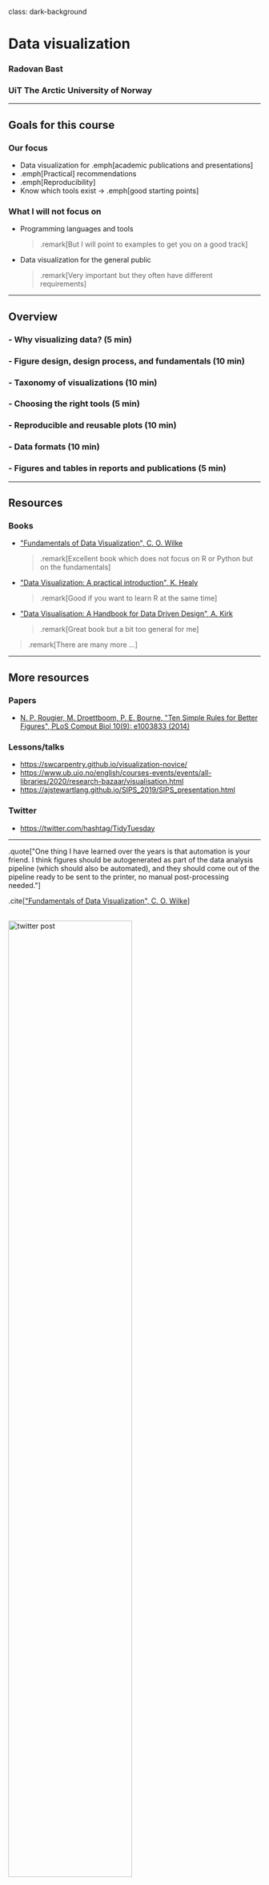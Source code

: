 class: dark-background

# Data visualization

### Radovan Bast
### UiT The Arctic University of Norway

---

<!-- intro slides: 5 min -->

## Goals for this course

<!-- set expectations for this course -->

### Our focus

- Data visualization for .emph[academic publications and presentations]
- .emph[Practical] recommendations
- .emph[Reproducibility]
- Know which tools exist -> .emph[good starting points]


### What I will not focus on

- Programming languages and tools
  > .remark[But I will point to examples to get you on a good track]
- Data visualization for the general public
  > .remark[Very important but they often have different requirements]

---

## Overview

<!-- mention which sections will be there and how long each -->

### - Why visualizing data? (5 min)
### - Figure design, design process, and fundamentals (10 min)
### - Taxonomy of visualizations (10 min)
### - Choosing the right tools (5 min)
### - Reproducible and reusable plots (10 min)
### - Data formats (10 min)
### - Figures and tables in reports and publications (5 min)

---

## Resources

### Books

- ["Fundamentals of Data Visualization", C. O. Wilke](https://clauswilke.com/dataviz/)
  > .remark[Excellent book which does not focus on R or Python but on the fundamentals]
- ["Data Visualization: A practical introduction", K. Healy](https://socviz.co/)
  > .remark[Good if you want to learn R at the same time]
- ["Data Visualisation: A Handbook for Data Driven Design", A. Kirk](https://www.visualisingdata.com/book/)
  > .remark[Great book but a bit too general for me]

> .remark[There are many more ...]

---

## More resources

### Papers

- [N. P. Rougier, M. Droettboom, P. E. Bourne, "Ten Simple Rules for Better Figures", PLoS Comput Biol 10(9): e1003833 (2014)](https://doi.org/10.1371/journal.pcbi.1003833)


### Lessons/talks

- https://swcarpentry.github.io/visualization-novice/
- https://www.ub.uio.no/english/courses-events/events/all-libraries/2020/research-bazaar/visualisation.html
- https://ajstewartlang.github.io/SIPS_2019/SIPS_presentation.html


### Twitter

- https://twitter.com/hashtag/TidyTuesday

---

.quote["One thing I have learned over the years is that automation is your
friend. I think figures should be autogenerated as part of the data analysis
pipeline (which should also be automated), and they should come out of the
pipeline ready to be sent to the printer, no manual post-processing needed."]

.cite[["Fundamentals of Data Visualization", C. O. Wilke](https://clauswilke.com/dataviz/)]

<br>

<img src="img/twitter-reproducibility.png" alt="twitter post" width="70%">

.cite[https://twitter.com/kara_woo/status/1134878080567091200]

---

## 2 take-home messages

### Avoid tools that cannot be automated/scripted

- It may cause you the last minute trouble.
- Stay away from tools where plots can only be modified manually by pointing
  and clicking.


### Optimize for comprehension and accessibility

- So that we don't have to study the plot for 20 minutes with eyes hurting to
  get the message.
- Font size, colors, suitable representation, good title and caption.

---

class: center, middle, inverse

# Why visualizing data?

<!-- 5 min -->

---

## Anscombe's quartet

.left-column60[
<img src="jupyter/quartet/quartet.png" alt="Anscombe's quartet" width="80%">
]

.right-column40[
All four plots have the .emph[same] mean of x and y, sample variance of *x* and
*y*, correlation between *x* and *y*, linear regression line, and *R^2* coefficient.

.cite[https://en.wikipedia.org/wiki/Anscombe%27s_quartet]

.cite[https://seaborn.pydata.org/examples/anscombes_quartet.html]
]

---

## Same Stats, Different Graphs

<img src="img/samestats.gif" alt="gif cycling through different graphics with same stats" width="100%">

.cite[[A. Cairo, "Datasaurus: Never trust summary statistics alone; always visualize your data"](http://www.thefunctionalart.com/2016/08/download-datasaurus-never-trust-summary.html)]

.cite[[J. Matejka, G. Fitzmaurice, "Same Stats, Different Graphs: Generating Datasets with Varied Appearance and Identical Statistics through Simulated Annealing"](https://www.autodeskresearch.com/publications/samestats)]

---

## Why visualizing data?


### More insight into data: easier to see patterns and problems

.quote["... make both calculations and graphs. Both sorts of output should be
studied; each will contribute to understanding."]
.cite[F. J. Anscombe, 1973]


### Communicating insight

- Presentations/papers: facilitate understanding
- Communication with the public

> .remark[reflect on how important and powerful data visualization is in particular in 2020: COVID-19, politics, climate change, ...]


### Because others do it or tell us to

- And we often copy the style and culture

---

class: center, middle, inverse

# Figure design, design process, and fundamentals

<!-- 10 min -->

---

Data visualization is a

## "Visual representation and presentation of data to facilitate understanding"

.cite[["Fundamentals of Data Visualization", C. O. Wilke](https://clauswilke.com/dataviz/)]


### Data visualizations map .emph[data values] onto .emph[aesthetics/channels]

- position
- length
- shape
- size
- color
- line width
- line type

---

## How I design plots

- Sketch with pen and paper
- Browse directories/galleries for inspiration:
  [Matplotlib](https://matplotlib.org/gallery.html),
  [Seaborn](https://seaborn.pydata.org/examples/index.html),
  [Altair](https://altair-viz.github.io/gallery/index.html),
  [Plotly](https://plotly.com/python/),
  [Bokeh](https://demo.bokeh.org/),
  [ggplot](https://yhat.github.io/ggpy/),
  [PyNGL](https://www.pyngl.ucar.edu/Examples/gallery.shtml),
  [K3D](https://k3d-jupyter.org/showcase/),
  [ggplot2](https://ggplot2.tidyverse.org/),
  [Shiny](https://shiny.rstudio.com/),
  [Data-Driven Documents](https://d3js.org/), ...
- Take an example that is close to what I want
- Try to feed in my own data
- Refine

---

.left-column50[
<img src="jupyter/design/gapminder-first.png" width="80%">
<img src="jupyter/design/gapminder-log.png" width="80%">
]

.right-column50[
<img src="jupyter/design/gapminder-linear.png" width="80%">
<img src="jupyter/design/gapminder-larger.png" width="80%">
]

---

## Design principles

### Good data visualization is ...

- .emph[trustworthy/reliable]
- .emph[accessible/usable]
- .emph[elegant/aesthetic]

.cite[["Data Visualisation: A Handbook for Data Driven Design", A. Kirk](https://www.visualisingdata.com/book/)]


### Examples

- Reliable: Proportional ink
- Usable: Avoid 3D plots (unless it's 3D object)
- Elegant: maximize the data/ink ratio, within reason

---

## Reliable: The principle of "proportional ink"

Examples with disproportional data/ink ratio:

<img src="img/disproportional-ink-1.png" alt="figure with disproportional data/ink ratio" width="45%">
<img src="img/disproportional-ink-2.png" alt="figure with disproportional data/ink ratio" width="45%">

.cite[Both figures from https://www.callingbullshit.org/tools/tools_proportional_ink.html]

---

## Usable: Avoid 3D plots (unless it's 3D object)

... unless you are plotting something inherently 3D (molecular structures,
structure of an enzyme, a 3D relief of a terrain)

<img src="img/3d.png" alt="3d scatterplot" width="45%">

.cite[https://matplotlib.org/3.1.1/gallery/mplot3d/scatter3d.html]


---

## Coordinates: linear vs. log

### There are also polar coordinates and spherical coordinates and their projections (more about that later)

.left-column50[
<img src="jupyter/gapminder/gapminder-linear.png" width="95%">

- Linear axes are linear in addition
]

.right-column50[
<img src="jupyter/gapminder/gapminder-larger.png" width="95%">

- Log scales are linear in multiplication
- Log scales used when the dataset contains numbers of very different magnitudes
]

---

## Colors

### Great resources

- https://clauswilke.com/dataviz/color-pitfalls.html
- https://blog.datawrapper.de/beautifulcolors/
- [Okabe, M., and K. Ito. 2008. "Color Universal Design (CUD): How to Make Figures and Presentations That Are Friendly to Colorblind People."](https://jfly.uni-koeln.de/color/)
- https://seaborn.pydata.org/tutorial/color_palettes.html
- https://colorbrewer2.org/

---

## Colors

### Fundamental use cases

- Distinguish groups of data
- Represent data values
- Highlight

.cite[["Fundamentals of Data Visualization", C. O. Wilke](https://clauswilke.com/dataviz/)]


### This is how most of us start but this is problematic:

.quote["We need five colors for the plot: black ... red ... green ... blue ... ... ... orange?"]

---

## Colors

### Consider color vision deficiencies (CVD)

.left-column50[
<img src="img/ishihara.png" alt="ishihara color test plate" width="80%">
]

.right-column50[
- 4% of the population is affected
- View your color figures under CVD simulations
- Use color scales designed to be CVD-friendly
]

---

## Color scales: 3 types

- .emph[Discrete/qualitative] color scales: designed to distinguish

<img src="img/colors-okabe-ito.png" alt="okabe ito color scale" height="70px">

.cite[[Okabe, M., and K. Ito. 2008. "Color Universal Design (CUD): How to Make Figures and Presentations That Are Friendly to Colorblind People."](https://jfly.uni-koeln.de/color/)]

- .emph[Sequential/continuous] color scales: represent data values

<img src="img/colors-blues.png" alt="blues color scale" height="70px">
<img src="img/colors-rocket.png" alt="rocket color scale" height="70px">

- .emph[Diverging] color scales: visualize deviation of data values relative to a neutral midpoint
.cite[ColorBrewer pink to yellow-green]

<img src="img/colors-divergent.png" alt="divergent color scale" height="70px">

---

## Discrete/qualitative color scales: designed to distinguish

.left-column50[
<img src="img/colors-okabe-ito.png" alt="okabe ito color scale" height="70px">

- Great for scatter-plots.

- What if you need more than 8 colors? Use direct labeling instead.

.cite[[Okabe, M., and K. Ito. 2008](https://jfly.uni-koeln.de/color/)]
]

.right-column50[
<img src="jupyter/colors/colors-scatter.png" alt="scatter plot" width="100%">

.cite[<https://seaborn.pydata.org/examples/multiple_regression.html>]
]

---

## Sequential/continuous color scales: represent data values

.left-column50[
<img src="img/colors-blues.png" alt="blues color scale" height="70px">
<img src="img/colors-rocket.png" alt="rocket color scale" height="70px">

- Great for choropleth plots (here plotting unemployment rate).

- Color vision deficiencies less of a concern for this type.
]

.right-column50[
<img src="jupyter/colors/colors-choropleth.png" alt="choropleth plot" width="100%">

.cite[<https://altair-viz.github.io/gallery/choropleth.html>]
]

---

## Diverging color scales: visualize deviation of data values relative to a neutral midpoint

.left-column50[
<img src="img/colors-divergent.png" alt="divergent color scale" height="70px">

- Great for heatmaps.

.cite[ColorBrewer pink to yellow-green]
]

.right-column50[
<img src="jupyter/colors/colors-divergent.png" alt="heatmap plot" width="100%">

.cite[<https://seaborn.pydata.org/examples/many_pairwise_correlations.html>]
]

---

class: center, middle, inverse

# Taxonomy of visualizations

<!-- 10 min -->

---

## Taxonomy of visualizations

We will show .emph[typical examples] and discuss .emph[main pitfalls] for each:

- x-y relationships
- Amounts
- Distributions
- Proportions
- Geospatial data
- Trends and uncertainty

.cite[Categorization somehow following https://clauswilke.com/dataviz/directory-of-visualizations.html]


### The goal of doing this

- So that we know what to search for
- Source of inspiration

---

## Where to find good overviews

These can offer other categorizations:

- https://clauswilke.com/dataviz/directory-of-visualizations.html
- https://datavizcatalogue.com/search.html
- https://depictdatastudio.com/charts/
- https://github.com/ft-interactive/chart-doctor/tree/master/visual-vocabulary
- https://extremepresentation.typepad.com/.shared/image.html?/photos/uncategorized/choosing_a_good_chart.jpg

---

## x-y relationships (1/3)

.left-column50[
### Line graph

<img src="jupyter/taxonomy/x-y-relationships/lineplot.png" width="90%">
.cite[https://seaborn.pydata.org/examples/wide_data_lineplot.html]
]

.right-column50[
### Scatterplot

<img src="jupyter/taxonomy/x-y-relationships/scatter.png" width="70%">

- Smooth lines can be used to represent trends

.cite[https://seaborn.pydata.org/examples/multiple_regression.html]
]

---

## x-y relationships (2/3)

.left-column50[
### Bubble plot

<img src="jupyter/taxonomy/x-y-relationships/bubbles.png" width="90%">
.cite[https://seaborn.pydata.org/examples/scatter_bubbles.html]
]

.right-column50[
### Pitfalls

- Overplotting -> bins or contours
- Too many colors -> different plot type or labels
]

---

## x-y relationships (3/3)

.left-column50[
### Bins

<img src="jupyter/taxonomy/x-y-relationships/bins.png" width="70%">
.cite[https://seaborn.pydata.org/examples/hexbin_marginals.html]
]

.right-column50[
### Contours

<img src="jupyter/taxonomy/x-y-relationships/contours.png" width="70%">
.cite[https://seaborn.pydata.org/examples/multiple_bivariate_kde.html]
]

---

## Amounts (1/3)

.left-column50[
### Bars

<img src="jupyter/taxonomy/amounts/bars.png" width="35%">

- Mind the principle of .emph[proportional ink]
- Bars need to start at zero
- Instead of bars one can use dots

.cite[https://altair-viz.github.io/gallery/simple_bar_chart.html]
]

.right-column50[
### Grouped bars

<img src="jupyter/taxonomy/amounts/grouped-bars.png" width="65%">

- Bars can be horizontal or vertical
- We can split them by facetting

.cite[https://altair-viz.github.io/gallery/grouped_bar_chart.html]
]

---

## Amounts (2/3)

.left-column60[
### Stacked bars

<img src="jupyter/taxonomy/amounts/stacked-bars.png" width="100%">

.cite[https://altair-viz.github.io/gallery/horizontal_stacked_bar_chart.html]
]

.right-column40[

- Horizontal works well for longer labels
- Arrange bars in a logical/intuitive order
- Stacking is useful if the sum of amounts represents a meaningful amount
- Only the yellow portion is easy to compare
- Works very well if there are only two bars in each stack
]

---

## Amounts (3/3)

### Heatmap

<img src="jupyter/taxonomy/amounts/heatmap.png" width="40%">

.cite[https://altair-viz.github.io/gallery/simple_heatmap.html]

---

## Distributions (1/4)

.left-column50[
### (Faceted) histogram

<img src="jupyter/taxonomy/distributions/histogram.png" width="90%">

- Always explore multiple bin widths

.cite[https://seaborn.pydata.org/examples/faceted_histogram.html]
]


.right-column50[
### Layered histogram

<img src="jupyter/taxonomy/distributions/layered-histogram.png" width="90%">

.cite[https://altair-viz.github.io/gallery/layered_histogram.html]
]

---

## Distributions (2/4)

.left-column50[
### Stacked histogram

<img src="jupyter/taxonomy/distributions/stacked-histogram.png" width="70%">

- Difficult to interpret
- Both histograms and density plots require arbitrary parameters choices
]

.right-column50[
### Density plot

<img src="jupyter/taxonomy/distributions/density-plot.png" width="70%">

- Works better than histograms to visualize several distributions at once
- Check scaling and boundary conditions for density estimates
]

---

## Distributions (3/4)

### Ridgeline plot

<img src="jupyter/taxonomy/distributions/ridgeline.png" width="60%">

.cite[https://altair-viz.github.io/gallery/ridgeline_plot.html]

---

## Distributions (4/4)

### Strip-plot vs box-plot vs violin-plot

<img src="img/boxplot-problem.gif" width="100%">

.cite[[J. Matejka, G. Fitzmaurice, "Same Stats, Different Graphs: Generating Datasets with Varied Appearance and Identical Statistics through Simulated Annealing"](https://www.autodeskresearch.com/publications/samestats)]

---

## Proportions (1/2)

.left-column50[
### Pie chart

<img src="jupyter/taxonomy/proportions/pie.png" width="90%">

- Space inefficient

.cite[https://matplotlib.org/3.1.1/gallery/pie_and_polar_charts/pie_features.html]
]


.right-column50[
### Stacked bar chart

<img src="jupyter/taxonomy/proportions/stacked-bars.png" width="110%">

- Contributions easier to compare in side-by-side bars

.cite[https://altair-viz.github.io/gallery/normalized_stacked_bar_chart.html]
]

---

## Proportions (2/2)

.left-column50[
### Stacked areas/densities

<img src="jupyter/taxonomy/proportions/stacked-areas.png" width="90%">

.cite[https://altair-viz.github.io/gallery/normalized_stacked_area_chart.html]
]

.right-column50[
### Treemap

<img src="img/treemap.png" width="60%">

.cite[CC-BY-SA Ali Zifan https://en.wikipedia.org/wiki/Treemapping]
]

---

## Geospatial data (1/2): projections

<img src="jupyter/taxonomy/geospatial/projections.png" width="80%">

- Projection from 3D onto 2D introduces distortion
- Projections can preserve either angles or areas but not both

.cite[https://altair-viz.github.io/gallery/world_projections.html]

---

## Geospatial data (2/2): Choropleth maps

<img src="jupyter/taxonomy/geospatial/choropleth.png" width="70%">

- Work best when coloring represents a density
- Can be problematic when it represents a quantity which is not a density

.cite[https://altair-viz.github.io/gallery/choropleth.html]

---

## Trends and uncertainty (1/4)

.left-column50[
### Smoothing models

<img src="jupyter/taxonomy/trends-uncertainty/loess.png" width="100%">

.cite[https://altair-viz.github.io/gallery/scatter_with_loess.html]
]

.right-column50[
- Averaging, polynomial fits, splines, LOESS (locally estimated scatterplot smoothing), ...
- Usually better to fit a line to transformed data than to fit a nonlinear
  curve to untransformed data
]

---

## Trends and uncertainty (2/4)

### Confidence bands

<img src="jupyter/taxonomy/trends-uncertainty/band.png" width="50%">

.cite[https://altair-viz.github.io/gallery/line_with_ci.html]

---

## Trends and uncertainty (3/4)

.left-column50[
### Boxplots

<img src="jupyter/taxonomy/trends-uncertainty/boxes.png" width="90%">

.cite[https://seaborn.pydata.org/examples/grouped_boxplot.html]
]

.right-column50[
### Error bars

<img src="jupyter/taxonomy/trends-uncertainty/error-bars.png" width="100%">

.cite[https://seaborn.pydata.org/examples/pointplot_anova.html]
]

---

## Trends and uncertainty (4/4)

- Error bars can extend horizontally or vertically or both (2D error bars)
- Graded error bars and confidence strips are also used

.left-column50[
### There is no commonly accepted standard for error bars

- Always indicate what these mean: standard deviation? standard error of the
  mean? 95% confidence interval? 95% credible interval?
]

.right-column50[
### We remember this problem

<img src="img/boxplot-problem.gif" width="100%">

- Box plots invented when figures were still drawn by hand

.cite[[J. Matejka, G. Fitzmaurice, "Same Stats, Different Graphs: Generating Datasets with Varied Appearance and Identical Statistics through Simulated Annealing"](https://www.autodeskresearch.com/publications/samestats)]
]

---

class: center, middle, inverse

# Choosing the right tools

<!-- 5 min -->

---

## Choosing the right tools: scriptable

### There is not the one perfect language and not the one perfect library for everything

- You will have to choose what fits best you and your group
- We will show examples using .emph[Python, R, and JavaScript]

### No manual post-processing

- This will bite you when you need to regenerate
  50 figures one day before submission deadline or regenerate a set of figures
  after the person who created them left the group.
- Use software that can be scripted: (batch processing and reproducibility; more about that in next section)

---

## Choosing the right tools: free

### Use free software and free tools

- Even if the university pays for a license, what happens after you leave university
  or after they stop paying? How can other groups build on your work?
- .emph[Python and R are free], and popular for "notebook"-based pipelines, but also a number
  .emph[JavaScript frameworks] exist, especially for maps.
- Plain text files and standard formats instead of proprietary formats.

### For any academic discipline it will be a good investment to learn a bit of Python or R if you want to do data visualization

---

## Visualization libraries (incomplete list)

Two main families of libraries: procedural (e.g. Matplotlib) and declarative
(using grammar of graphics).

.left-column50[
### Python

- [Matplotlib](https://matplotlib.org/gallery.html): MATLAB users will be at home
- [Seaborn](https://seaborn.pydata.org/examples/index.html): statistical functions built in
- [Altair](https://altair-viz.github.io/gallery/index.html): declarative visualization (R users
  will be more at home), statistics built in
- [Plotly](https://plotly.com/python/): interactive graphs
- [Bokeh](https://demo.bokeh.org/): also here good for interactivity
- [ggplot](https://yhat.github.io/ggpy/): R users will be more at home
- [PyNGL](https://www.pyngl.ucar.edu/Examples/gallery.shtml): used in the weather forecast community
- [K3D](https://k3d-jupyter.org/showcase/): Jupyter notebook extension for 3D visualization
]

.right-column50[
### R

- [ggplot2](https://ggplot2.tidyverse.org/): system for declaratively creating graphics, based on the grammar of graphics
- [Shiny](https://shiny.rstudio.com/): interactive graphs and notebooks


### JavaScript

- [Data-Driven Documents](https://d3js.org/)
]

---

class: center, middle, inverse

# Reproducible and reusable plots

<!-- 10 min -->

---

## Reproducibility and FAIR principles

<!-- turingway image in here -->

---

- Where/how to store input data, scripts, and results
- Documenting the tools and environment used
- Demo with links to working recipes:
  - R/ggplot2 on R Studio/R Markdown
  - Python/matplotlib on Jupyter
  - Interactive plots: R shiny, JavaScript/D3.js
- Demo with links to working recipes:
  - Binder
  - Zenodo

<!-- Cheatsheets: -->
<!-- - https://github.com/matplotlib/cheatsheets -->

<!-- - https://rfortherestofus.com/2019/11/how-to-make-beautiful-tables-in-r/ -->

<!-- - https://rstudio.github.io/shiny/tutorial/ -->
<!-- - https://shiny.oxshef.io/tutorials.html -->
<!-- - https://aaltoscicomp.github.io/python-for-scicomp/data-visualization/ -->

<!-- image formats -->

---

class: center, middle, inverse

# Data formats

<!-- 10 min -->

---

## What is the problem with storing data like this?

<img src="img/spreadsheet.png" alt="storing data in a spreadsheet" width="50%">

<!-- this is a phantasy dataset, apologies to biology students/researchers - this is not my domain -->

--

- .emph[Format]: Limited interoperability with other programs
- .emph[Error prone] (see e.g. [this famous example](https://www.washingtonpost.com/news/wonk/wp/2013/04/16/is-the-best-evidence-for-austerity-based-on-an-excel-spreadsheet-error/))
- Difficult to parse ("understand") by scripts: .emph[difficult to automate]
- Not in *tidy format* (more about this later): .emph[difficult to extend/modify]

---

## "Messy" data structure

.left-column50[
<img src="img/svalbard-compact.png" alt="compact table" width="30%">

<img src="img/svalbard-wide.png" alt="table wide format" width="70%">

<img src="img/svalbard-transposed.png" alt="table wide format transposed" width="70%">
]

.right-column50[
For the moment let us not focus on the tool, but the .emph[data structure]

How can these 3 examples be problematic for .emph[automated data visualization]?

- In the compact structure we need to divide at the comma
- If we add more species or more observation sites, we need to adapt the visualization pipeline
]

---

## "Tidy data"

.left-column50[
<img src="img/svalbard-tidy.png" alt="table tidy format" width="70%">
]

.right-column50[
- Columns are variables
- Rows are observations/measurements
- "Long form"
- Order does not matter
- .emph[Easy to extend] with more species and more sites
  without modifying the scripts
- .emph[Structure for storing data] - this does not mean that this is ideal
  for tables in presentations or publications

.cite[[H. Wickham, "Tidy Data"](http://vita.had.co.nz/papers/tidy-data.pdf)]
]

---

## Standard data formats

.left-column50[
### Comma-saparated values (CSV)

```csv
Species,Observation site,Number of sightings
arctic fox,A,3
arctic fox,B,1
walrus,B,1
walrus,C,1
reindeer,B,10
reindeer,C,1
polar bear,A,1
polar bear,C,1
seal,A,2
seal,B,1
seal,C,2
```

- CSV is often a good choice
- Most visualization tools can read CSV data
]

.right-column50[
### There are many more formats

- [JSON](https://en.wikipedia.org/wiki/JSON)
- [GeoJSON](https://geojson.org/)
- [NPY (NumPy arrays)](https://numpy.org/doc/stable/reference/generated/numpy.lib.format.html)
- [HDF5](https://en.wikipedia.org/wiki/Hierarchical_Data_Format)
- [SQL](https://en.wikipedia.org/wiki/SQL)
- Many domain-specific formats (such as [NetCDF](https://www.unidata.ucar.edu/software/netcdf/))
- .emph[Use standard formats, don't invent your own]
]

---

## Data cleaning

- Often we want to visualize data sets with inconsistent or missing entries:

```csv
Date,Organization,Number of participants
2020-09-27,UiT,20
Oct 10 2020,UiT Norges arktiske universitet,15
"Nov. 11, 2020",UiT The Arctic University of Norway,40
2020-12-12,UiT The Arctic University of Norway,-
```

Data cleaning is a bit outside the scope of this course but still good to know:
- There are tools to clean and merge inconsistent data sets
  (e.g. [OpenRefine](https://openrefine.org/))
- This does not have to be done manually

---

## Folder organization

.left-column50[
This is only a suggestion:
```
my-project/
├── README.md
├── data/
│   ├── README.md
│   ├── LICENSE
│   ├── my-data.csv
│   └── another-data.csv
├── manuscript/
│   └── paper.tex
└── figures/
    ├── LICENSE
    ├── my-notebook.ipynb
    └── another-notebook.Rmd
```
]

.right-column50[
- There is not the one right way
- Organize them to be understandable and reproducible
  by others and your .emph[future you]
- .emph[Lottery factor]: If you win the lottery and leave academic research today,
  make sure your research group can still find all related files and understand them
- Add .emph[license files]: make data and script reusable by others
]

---

## Where to store it

- Store visualization script/notebook and data in a repository under .emph[version control]
  (e.g. on [GitHub](https://github.com/))
- .emph[Stora data close to the visualization pipeline] (same repository, even if it requires extra storage)
- Archive with a persistent identifier: get a .emph[digital object identifier (DOI)] on services like
  [Zenodo](https://zenodo.org/) or [Dataverse](https://dataverse.no/)


### How about too big data?

- Reference the DOI of the data
- Consider providing a smaller example data set needed to reproduce plots


### How about sensitive data?

- There are storage options for sensitive data (e.g. patient data) but this is outside the scope
- Consider providing a "mock" example data set

---

class: center, middle, inverse

# Figures and tables in reports and publications

<!-- 5 min -->

---

## Tables in publications

<img src="latex/table.png" alt="example table" width="60%">

- Each table has a .emph[number] and a .emph[caption] that can be cross-referenced
- It is customary to place the caption .emph[above the table]
- "Tidy data" is for storing/sharing data, not for publication tables
- Do not use vertical lines
- Do not use horizontal lines between data rows
- Text: left-aligned, numbers: right-aligned, single characters: centered
- Header fields: aligned with their data

---

## Figure titles and captions

<img src="jupyter/gapminder/gapminder-caption.png" width="60%">

- Each figure has a .emph[number] and a .emph[caption] that can be cross-referenced
- Title is the first element of the caption
- Axes and legends need titles as well

---

## Preparing figures for print

.left-column50[
<img src="jupyter/gapminder/gapminder.png" width="90%">

- In .emph[presentation slides] you have the full screen
]

.right-column50[
<img src="jupyter/gapminder/gapminder-larger.png" width="95%">

- In .emph[publications] you have often only one column
- Increase font size and ticks
- Print the figure using the approximate size it will appear in - is it still readable?
]

---

## Copyright considerations

### The problem

- When you publish a manuscript, the copyright (including) is typically
  transferred to the publisher.

- Then if you want to use the figures that you created later, in principle you
  need to ask the publisher.


### This is how you can keep the copyright of your figures

- Upload them to [figshare](https://figshare.com/) or [Zenodo](https://zenodo.org/).

- License them under a [Creative Commons](https://creativecommons.org/) license.

- Use these figures in your manuscript.

- You can still use them outside (in your PhD thesis) since they are now licensed CC.

---

class: light-background, center, middle

<br>
<br>
<br>
<br>
<br>
<br>
# Data visualization

### Radovan Bast, UiT The Arctic University of Norway
